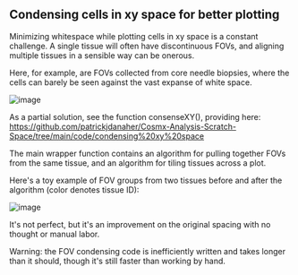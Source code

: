 ## Condensing cells in xy space for better plotting 

Minimizing whitespace while plotting cells in xy space is a constant challenge.
A single tissue will often have discontinuous FOVs, and aligning multiple tissues
in a sensible way can be onerous. 

Here, for example, are FOVs collected from core needle biopsies, where the cells can barely be seen against the vast expanse of white space. 

![image](https://github.com/Nanostring-Biostats/CosMx-Analysis-Scratch-Space/assets/4357938/8d7c1716-c3a6-4d85-9f5f-79cc9374fe0f)

As a partial solution, see the function consenseXY(), providing here: https://github.com/patrickjdanaher/Cosmx-Analysis-Scratch-Space/tree/main/code/condensing%20xy%20space

The main wrapper function contains an algorithm for pulling together FOVs from the same tissue, and an algorithm for tiling tissues across a plot. 

Here's a toy example of FOV groups from two tissues before and after the algorithm (color denotes tissue ID):

![image](https://github.com/Nanostring-Biostats/CosMx-Analysis-Scratch-Space/assets/4357938/3f897cc4-6b0c-4583-a825-d66b4aecec3a)

It's not perfect, but it's an improvement on the original spacing with no thought or manual labor. 

Warning: the FOV condensing code is inefficiently written and takes longer than it should, though it's still faster than working by hand. 
